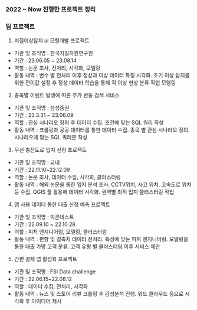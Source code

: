 ### 2022 ~ Now 진행한 프로젝트 정리

### 팀 프로젝트
1. 지질이상탐지 ai 모형개발 프로젝트
- 기관 및 조직명 : 한국지질자원연구원
- 기간 : 23.06.05 ~ 23.08.14
- 역할 : 논문 조사, 전처리, 시각화, 모델링
- 활동 내역 : 변수 별 전처리 이후  정상과 이상 데이터 특징 시각화. 조기 이상 탐지를 위한 전이값 설정 후 정상 데이터 학습을 통해 각 이상 현상 분류 작업 모델링

2. 종목별 이벤트 발생에 따른 주가 변동 검색 서비스
- 기관 및 조직명 :  삼성증권
- 기간 : 23.3.31 ~ 23.06.09
- 역할 : 관심 시나리오 정의 후 데이터 수집. 조건에 맞는 SQL 쿼리 작성
- 활동 내역 : 크롤링과 공공 데이터를 통한 데이터 수집. 종목 별 관심 시나리오 정의. 시나리오에 맞는 SQL 쿼리문 작성

3. 무선 충전도로 입지 선정 프로젝트
- 기관 및 조직명 : 교내
- 기간 : 22.11.10~22.12.09
- 역할 : 논문 조사, 데이터 수집, 시각화, 클러스터링
- 활동 내역 : 해외 논문을 통한 입지 분석 조사. CCTV위치, 사고 위치, 고속도로 위치 등 수집. QGIS 툴 활용해 데이터 시각화. 권역별 최적 입지 클러스터링 작업

4. 앱 사용 데이터 통한 대출 신청 예측 프로젝트
- 기관 및 조직명 : 빅콘테스트
- 기간 : 22.09.10 ~ 22.10.28
- 역할 : 피처 엔지니어링, 모델링, 클러스터링
- 활동 내역 : 편향 및 결측치 데이터 전처리. 특성에 맞는 피처 엔지니어링. 모델링을 통한 대출 가망 고객 분류. 고객 유형 별 클러스터링 이후 서비스 제안

5. 간편 결제 앱 활성화 프로젝트
- 기관 및 조직명 : FSI Data challenge
- 기간 : 22.06.15~22.08.12
- 역할 : 데이터 수집, 전처리, 시각화
- 활동 내역 : 뉴스 및 스토어 리뷰 크롤링 후 감성분석 진행. 워드 클라우드 등으로 시각화 후 아이디어 제시
